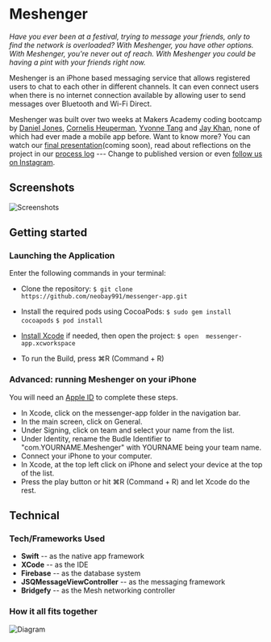 # Meshenger

*Have you ever been at a festival, trying to message your friends, only to find the network is overloaded? With Meshenger, you have other options. With Meshenger, you're never out of reach. With Meshenger you could be having a pint with your friends right now.*

Meshenger is an iPhone based messaging service that allows registered users to chat to each other in different channels. It can even connect users when there is no internet connection available by allowing user to send messages over Bluetooth and Wi-Fi Direct.  

Meshenger was built over two weeks at Makers Academy  coding bootcamp by [Daniel Jones](https://github.com/danieljonesdmj), [Cornelis Heuperman](https://github.com/heuperman), [Yvonne Tang](https://github.com/YvCodeHong) and [Jay Khan](https://github.com/neobay991), none of which had ever made a mobile app before. Want to know more? You can watch our [final presentation]()(coming soon), read about reflections on the project in our [process log](https://hackmd.io/s/S1yZNbdUm) --- Change to published version or even [follow us on Instagram](https://www.instagram.com/meshenger_coder/).

## Screenshots

![Screenshots](https://i.imgur.com/7ZbqPWE.png)

## Getting started

### Launching the Application
Enter the following commands in your terminal:

- Clone the repository:
`$ git clone https://github.com/neobay991/messenger-app.git`

- Install the required pods using CocoaPods:
`$ sudo gem install cocoapods`
`$ pod install`

- [Install Xcode](https://developer.apple.com/xcode/) if needed, then open the project:
`$ open  messenger-app.xcworkspace`
- To run the Build, press ⌘R (Command + R)

### Advanced: running Meshenger on your iPhone

You will need an [Apple ID](https://appleid.apple.com/) to complete these steps.
- In Xcode, click on the messenger-app folder in the navigation bar. 
- In the main screen, click on General.
- Under Signing, click on team and select your name from the list.
- Under Identity, rename the Budle Identifier to "com.YOURNAME.Meshenger" with YOURNAME being your team name.
- Connect your iPhone to your computer.
- In Xcode, at the top left click on iPhone and select your device at the top of the list.
- Press the play button or hit ⌘R (Command + R) and let Xcode do the rest.

## Technical

### Tech/Frameworks Used
- **Swift** -- as the native app framework  
- **XCode** -- as the IDE  
- **Firebase** -- as the database system   
- **JSQMessageViewController** -- as the messaging framework    
- **Bridgefy** -- as the Mesh networking controller

### How it all fits together

![Diagram](https://i.imgur.com/JQBrc3V.png)
